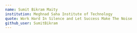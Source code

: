```yaml
---
name: Sumit Bikram Maity
institution: Meghnad Saha Institute of Technology
quote: Work Hard In Silence and Let Success Make The Noise
github_user: SumitBikram
---
```

